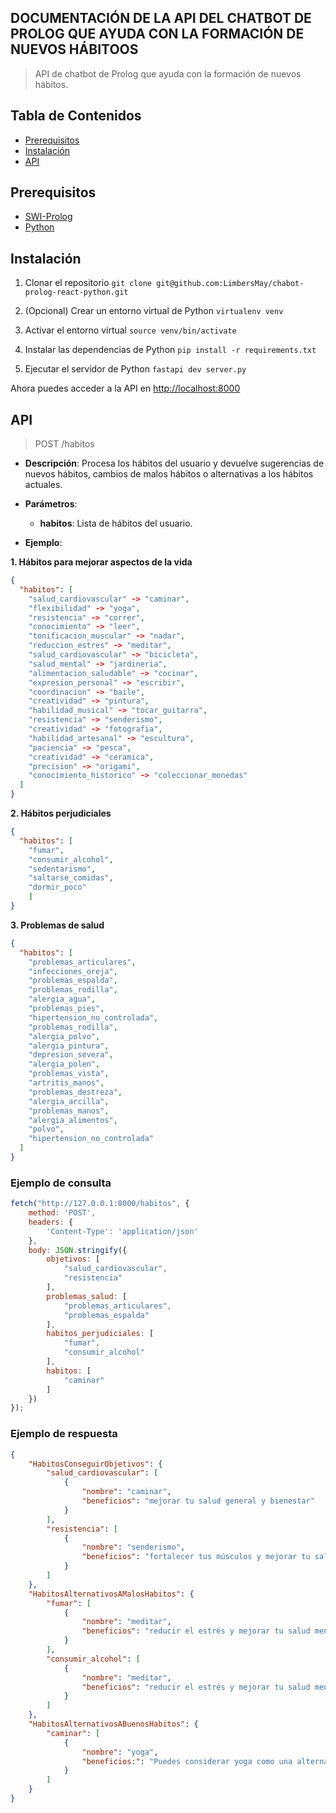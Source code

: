 ## DOCUMENTACIÓN DE LA API DEL CHATBOT DE PROLOG QUE AYUDA CON LA FORMACIÓN DE NUEVOS HÁBITOOS
> API de chatbot de Prolog que ayuda con la formación de nuevos hábitos.

## Tabla de Contenidos
- [Prerequisitos](#prerequisitos)
- [Instalación](#instalación)
- [API](#api)

## Prerequisitos
- [SWI-Prolog](https://www.swi-prolog.org/Download.html)
- [Python](https://www.python.org/downloads/)

## Instalación
1. Clonar el repositorio ```git clone git@github.com:LimbersMay/chabot-prolog-react-python.git```

2. (Opcional) Crear un entorno virtual de Python
```virtualenv venv```

3. Activar el entorno virtual
```source venv/bin/activate```

4. Instalar las dependencias de Python
```pip install -r requirements.txt```

5. Ejecutar el servidor de Python
```fastapi dev server.py```

Ahora puedes acceder a la API en [http://localhost:8000](http://localhost:8000)

## API
> POST /habitos
- **Descripción**: Procesa los hábitos del usuario y devuelve sugerencias de nuevos hábitos, cambios de malos hábitos o alternativas a los hábitos actuales.
- **Parámetros**:
  - **habitos**: Lista de hábitos del usuario.

- **Ejemplo**:

**1. Hábitos para mejorar aspectos de la vida**
```json
{
  "habitos": [
    "salud_cardiovascular" -> "caminar",
    "flexibilidad" -> "yoga",
    "resistencia" -> "correr",
    "conocimiento" -> "leer",
    "tonificacion_muscular" -> "nadar",
    "reduccion_estres" -> "meditar",
    "salud_cardiovascular" -> "bicicleta",
    "salud_mental" -> "jardineria",
    "alimentacion_saludable" -> "cocinar",
    "expresion_personal" -> "escribir",
    "coordinacion" -> "baile",
    "creatividad" -> "pintura",
    "habilidad_musical" -> "tocar_guitarra",
    "resistencia" -> "senderismo",
    "creatividad" -> "fotografia",
    "habilidad_artesanal" -> "escultura",
    "paciencia" -> "pesca",
    "creatividad" -> "ceramica",
    "precision" -> "origami",
    "conocimiento_historico" -> "coleccionar_monedas"
  ]
}
```

**2. Hábitos perjudiciales**
```json
{
  "habitos": [
    "fumar",
    "consumir_alcohol",
    "sedentarismo",
    "saltarse_comidas",
    "dormir_poco"
    ]
}
```

**3. Problemas de salud**
```json
{
  "habitos": [
    "problemas_articulares",
    "infecciones_oreja",
    "problemas_espalda",
    "problemas_rodilla",
    "alergia_agua",
    "problemas_pies",
    "hipertension_no_controlada",
    "problemas_rodilla",
    "alergia_polvo",
    "alergia_pintura",
    "depresion_severa",
    "alergia_polen",
    "problemas_vista",
    "artritis_manos",
    "problemas_destreza",
    "alergia_arcilla",
    "problemas_manos",
    "alergia_alimentos",
    "polvo",
    "hipertension_no_controlada"
  ]
}
```

### Ejemplo de consulta
```js
fetch("http://127.0.0.1:8000/habitos", {
    method: 'POST',
    headers: {
        'Content-Type': 'application/json'
    },
    body: JSON.stringify({
        objetivos: [
            "salud_cardiovascular",
            "resistencia"
        ],
        problemas_salud: [
            "problemas_articulares",
            "problemas_espalda"
        ],
        habitos_perjudiciales: [
            "fumar",
            "consumir_alcohol"
        ],
        habitos: [
            "caminar"
        ]
    })
});
```

### Ejemplo de respuesta
```json
{
    "HabitosConseguirObjetivos": {
        "salud_cardiovascular": [
            {
                "nombre": "caminar",
                "beneficios": "mejorar tu salud general y bienestar"
            }
        ],
        "resistencia": [
            {
                "nombre": "senderismo",
                "beneficios": "fortalecer tus músculos y mejorar tu salud mental"
            }
        ]
    },
    "HabitosAlternativosAMalosHabitos": {
        "fumar": [
            {
                "nombre": "meditar",
                "beneficios": "reducir el estrés y mejorar tu salud mental"
            }
        ],
        "consumir_alcohol": [
            {
                "nombre": "meditar",
                "beneficios": "reducir el estrés y mejorar tu salud mental"
            }
        ]
    },
    "HabitosAlternativosABuenosHabitos": {
        "caminar": [
            {
                "nombre": "yoga",
                "beneficios:": "Puedes considerar yoga como una alternativa a caminar ya que ambas ayudan a flexibilidad"
            }
        ]
    }
}
```
